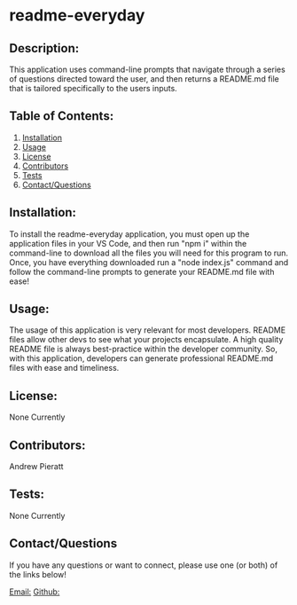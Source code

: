 # readme-everyday

## Description:

This application uses command-line prompts that navigate through a series of questions directed toward the user, and then returns a README.md file that is tailored specifically to the users inputs.

## Table of Contents:

1. [Installation](#installation)
1. [Usage](#usage)
1. [License](#license)
1. [Contributors](#contributors)
1. [Tests](#tests)
1. [Contact/Questions](#contactquestions)

## Installation:

To install the readme-everyday application, you must open up the application files in your VS Code, and then run "npm i" within the command-line to download all the files you will need for this program to run. Once, you have everything downloaded run a "node index.js" command and follow the command-line prompts to generate your README.md file with ease!

## Usage:

The usage of this application is very relevant for most developers. README files allow other devs to see what your projects encapsulate. A high quality README file is always best-practice within the developer community. So, with this application, developers can generate professional README.md files with ease and timeliness.

## License:

None Currently

## Contributors:

Andrew Pieratt

## Tests:

None Currently

## Contact/Questions

If you have any questions or want to connect, please use one (or both) of the links below!

[Email:](pieratt.aw@gmail.com)
[Github:](https://github.com/andypieratt)

